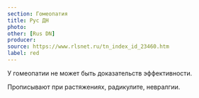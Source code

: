```yaml
---
section: Гомеопатия
title: Рус ДН
photo: 
other: [Rus DN]
producer: 
source: https://www.rlsnet.ru/tn_index_id_23460.htm
label: red
---
```


У гомеопатии не может быть доказательств эффективности.

Прописывают при растяжениях, радикулите, невралгии.
